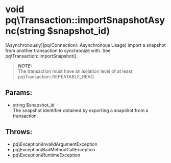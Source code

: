 # void pq\Transaction::importSnapshotAsync(string $snapshot_id)

[Asynchronously](pq/Connection/: Asynchronous Usage) import a snapshot from another transaction to synchronize with.
See pq\Transaction::importSnapshot().

> ***NOTE:***  
  The transaction must have an isolation level of at least pq\Transaction::REPEATABLE_READ.

## Params:

* string $snapshot_id  
  The snapshot identifier obtained by exporting a snapshot from a transaction.

## Throws:

* pq\Exception\InvalidArgumentException
* pq\Exception\BadMethodCallException
* pq\Exception\RuntimeException
